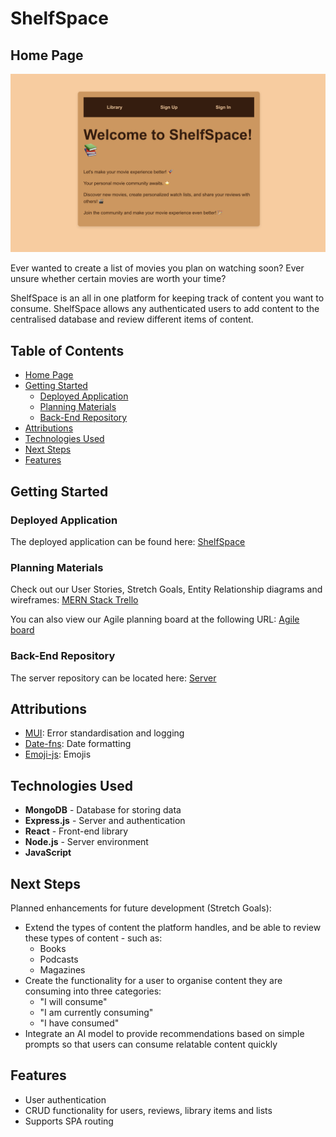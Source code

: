 # ShelfSpace

## Home Page

![ShelfSpace Home](assets/ShelfSpace_home.png)

Ever wanted to create a list of movies you plan on watching soon? Ever unsure whether certain movies are worth your time?

ShelfSpace is an all in one platform for keeping track of content you want to consume. ShelfSpace allows any authenticated users to add content to the centralised database and review different items of content.

## Table of Contents

- [Home Page](#Home-Page)
- [Getting Started](#getting-started)
  - [Deployed Application](#deployed-application)
  - [Planning Materials](#planning-materials)
  - [Back-End Repository](#back-end-repository)
- [Attributions](#attributions)
- [Technologies Used](#technologies-used)
- [Next Steps](#next-steps)
- [Features](#features)

## Getting Started

### Deployed Application

The deployed application can be found here: [ShelfSpace](https://shelfspace-client.netlify.app/)

### Planning Materials

Check out our User Stories, Stretch Goals, Entity Relationship diagrams and wireframes: [MERN Stack Trello](https://trello.com/b/ot9apBMA/mern-stack-app)

You can also view our Agile planning board at the following URL: [Agile board](https://trello.com/b/UvfdEwWy/shelfspaceslsp)

### Back-End Repository

The server repository can be located here: [Server](https://github.com/willbryanta/ShelfSpace-server)

## Attributions

- [MUI](https://mui.com/): Error standardisation and logging
- [Date-fns](https://date-fns.org/): Date formatting
- [Emoji-js](https://www.npmjs.com/package/emoji-js?ref=blog.zingsoft.com): Emojis

## Technologies Used

- **MongoDB** - Database for storing data
- **Express.js** - Server and authentication
- **React** - Front-end library
- **Node.js** - Server environment
- **JavaScript**

## Next Steps

Planned enhancements for future development (Stretch Goals):

- Extend the types of content the platform handles, and be able to review these types of content - such as:
  - Books
  - Podcasts
  - Magazines
- Create the functionality for a user to organise content they are consuming into three categories:
  - "I will consume"
  - "I am currently consuming"
  - "I have consumed"
- Integrate an AI model to provide recommendations based on simple prompts so that users can consume relatable content quickly

## Features

- User authentication
- CRUD functionality for users, reviews, library items and lists
- Supports SPA routing
